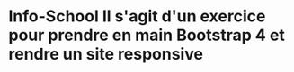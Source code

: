 # Info-School   Il s'agit d'un exercice pour prendre en main Bootstrap 4 et rendre un site responsive
